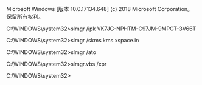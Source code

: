 Microsoft Windows [版本 10.0.17134.648]
(c) 2018 Microsoft Corporation。保留所有权利。

C:\WINDOWS\system32>slmgr /ipk VK7JG-NPHTM-C97JM-9MPGT-3V66T

C:\WINDOWS\system32>slmgr /skms kms.xspace.in

C:\WINDOWS\system32>slmgr /ato

C:\WINDOWS\system32>slmgr.vbs /xpr

C:\WINDOWS\system32>
